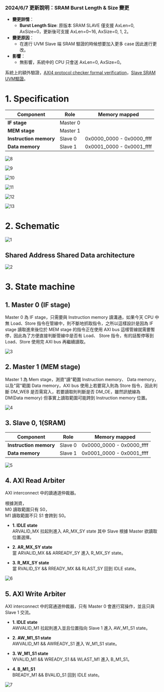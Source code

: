 ### 2024/6/7 更新說明：SRAM Burst Length & Size 變更
- **變更詳情**：
  - **Burst Length Size**: 原版本 SRAM SLAVE 僅支援 AxLen=0, AxSize=0，更新後可支援 AxLen=0~16, AxSize=0, 1, 2。
- **變更原因**：
  - 在進行 UVM Slave 端 SRAM 驗證的時候想要加入更多 case 因此進行更改。
- **影響**：
  - 無影響，系統中的 CPU 只會送 AxLen=0, AxSize=0。

系統上的額外驗證，[AXI4 protocol checker formal verification](https://github.com/Rex1110/Formal-verification/tree/master/AXI4)，[Slave SRAM UVM驗證](https://github.com/Rex1110/UVM/tree/master/AXI4-SRAM-slave)。

# **1. Specification**

| Component              | Role     |  Memory mapped             |
| --------               | -------- |  --------                  |
| **IF stage**           | Master 0 |                            |
| **MEM stage**          | Master 1 |                            |
| **Instruction memory** | Slave  0 |  0x0000_0000 - 0x0000_ffff |
| **Data memory**        | Slave  1 |  0x0001_0000 - 0x0001_ffff |


![8](https://github.com/Rex1110/CPU-AXI4/assets/123956376/c1e8d2d0-9da3-4f5a-8f83-16826952c6e7)

![9](https://github.com/Rex1110/CPU-AXI4/assets/123956376/3b520904-4537-45cd-8938-4a4c26ea7566)

![10](https://github.com/Rex1110/CPU-AXI4/assets/123956376/bf6914ee-62fb-4b80-916f-5825b3af1615)

![11](https://github.com/Rex1110/CPU-AXI4/assets/123956376/1f26991e-4c6d-4299-8fb5-56dc36566ddf)

![12](https://github.com/Rex1110/CPU-AXI4/assets/123956376/fdb995dd-25f7-457e-a331-d0bae03a1cc7)

![13](https://github.com/Rex1110/CPU-AXI4/assets/123956376/51237751-3f4f-418a-bab5-ac25ccc9eb3d)


# **2. Schematic**

![1](https://github.com/Rex1110/CPU-AXI4/assets/123956376/7521f20f-1509-4d81-a5cc-e3261d1eebf6)


## Shared Address Shared Data architecture

![2](https://github.com/Rex1110/CPU-AXI4/assets/123956376/57ccca98-f4e8-49ad-a30f-4e61d0e5157b)


# **3. State machine**

## **1. Master 0 (IF stage)**
Master 0 為 IF stage，只需要與 Instruction memory 讀溝通，如果今天 CPU 中無 Load、Store 指令在管線中，則不斷地抓取指令，之所以這樣設計是因為 IF stage 讀取進來後位於 MEM stage 的指令正在使用 AXI bus 這樣管線就需要暫停，因此為了方便直接判斷管線中是否有 Load、 Store 指令，有的話暫停等到 Load、Store 使用完 AXI bus 再繼續讀取。


![3](https://github.com/Rex1110/CPU-AXI4/assets/123956376/d304af52-6ed2-4af7-9ee7-78fb7cbc65e8)



## **2. Master 1 (MEM stage)**
Master 1 為 Mem stage，測資"讀"範圍 Instruction memory、 Data memory，以及"寫"範圍 Data memory，AXI bus 使用上若要寫入則為 Store 指令，因此判斷 DM_WEB 是否需寫入，若要讀取則判斷是否 DM_OE，雖然訊號線為 DM(Data memory) 但事實上讀取範圍可能跨到 Instruction memory 位置。

![4](https://github.com/Rex1110/CPU-AXI4/assets/123956376/7239921a-95d3-492a-9f77-2537461a8a08)


## **3. Slave 0, 1(SRAM)**
| Component              | Role     |  Memory mapped             |
| --------               | -------- |  --------                  |
| **Instruction memory** | Slave  0 |  0x0000_0000 - 0x0000_ffff |
| **Data memory**        | Slave  1 |  0x0001_0000 - 0x0001_ffff |

![5](https://github.com/Rex1110/CPU-AXI4/assets/123956376/f873a184-2e80-4062-80e5-d8ba1912c989)


## **4. AXI Read Arbiter**
AXI interconnect 中的讀通道仲裁器。

根據測資， \
M0 讀取範圍只有 S0， \
M1 讀取範圍不只 S1 會跨到 S0。

- **1. IDLE state**\
  ARVALID_MX 拉起則進入 AR_MX_SY state 其中 Slave 根據 Master 欲讀取位置選擇。

- **2. AR_MX_SY state**\
  當 ARVALID_MX && ARREADY_SY 進入 R_MX_SY state。

- **3. R_MX_SY state**\
  當 RVALID_SY && RREADY_MX && RLAST_SY 回到 IDLE state。

![6](https://github.com/Rex1110/CPU-AXI4/assets/123956376/45e5ed19-2322-4f5e-b746-bcd2198f79e1)



## **5. AXI Write Arbiter**
AXI interconnect 中的寫通道仲裁器，只有 Master 0 會進行寫操作，並且只與 Slave 1 交流。

- **1. IDLE state**\
  AWVALID_M1 拉起則進入並且位置指向 Slave 1 進入 AW_M1_S1 state。

- **2. AW_M1_S1 state**\
  AWVALID_M1 && AWREADY_S1 進入 W_M1_S1 state。

- **3. W_M1_S1 state**\
  WVALID_M1 && WREADY_S1 && WLAST_M1 進入 B_M1_S1。

- **4. B_M1_S1**\
  BREADY_M1 && BVALID_S1 回到 IDLE state。

![7](https://github.com/Rex1110/CPU-AXI4/assets/123956376/b7cf4d5b-dc02-4aa6-983a-9b2f58ee42fa)




